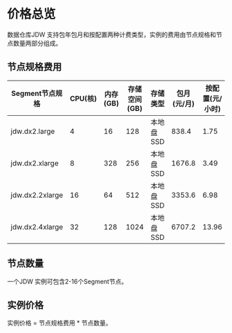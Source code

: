 # 价格总览

数据仓库JDW 支持包年包月和按配置两种计费类型，实例的费用由节点规格和节点数量两部分组成。

## 节点规格费用

| Segment节点规格 | CPU(核) | 内存(GB) | 存储空间 (GB) |存储类型   | 包月(元/月) | 按配置(元/小时) |
| --------------- | -------- | -------- | --------- | ----------- | ----------- | --------------- |
| jdw.dx2.large   | 4        | 16       | 128       |本地盘SSD    | 838.4       | 1.75            |
| jdw.dx2.xlarge  | 8        | 328      | 256       |本地盘SSD    |1676.8       | 3.49            |    
| jdw.dx2.2xlarge | 16       | 64       | 512       |本地盘SSD    |3353.6       | 6.98            |
| jdw.dx2.4xlarge | 32       | 128      | 1024      | 本地盘SSD   |6707.2       | 13.96           |

## 节点数量

一个JDW 实例可包含2-16个Segment节点。

## 实例价格

实例价格 = 节点规格费用 * 节点数量。


